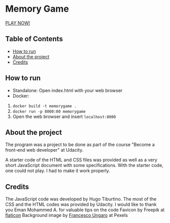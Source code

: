 # Memory Game

[PLAY NOW!](http://hugotiburtino-memorygame.s3-website.eu-central-1.amazonaws.com/)

## Table of Contents

* [How to run](#how_to_run)
* [About the project](#about_the_project)
* [Credits](#credits)

## How to run

* Standalone: Open index.html with your web browser
* Docker: 
1. `docker build -t memorygame .` 
2. `docker run -p 8000:80 memorygame`
3. Open the web browser and insert `localhost:8000`

## About the project
The program was a project to be done as part of the course "Become a front-end web developer" at Udacity.

A starter code of the HTML and CSS files was provided as well as a very short JavaScript document with some specifications. With the starter code, one could not play. I had to make it work properly.

## Credits
The JavaScript code was developed by Hugo Tiburtino.
The most of the CSS and the HTML codes was provided by Udacity.
I would like to thank you Eman Mohammed A. for valuable tips on the code
Favicon by Freepik at [flaticon](https://www.flaticon.com/authors/freepik)
Background image by [Francesco Ungaro](https://www.pexels.com/@francesco-ungaro) at Pexels
